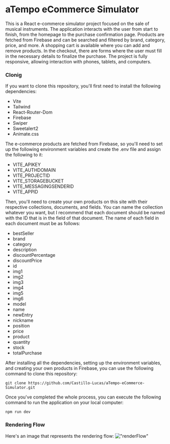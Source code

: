# aTempo eCommerce Simulator

This is a React e-commerce simulator project focused on the sale of musical instruments. The application interacts with the user from start to finish, from the homepage to the purchase confirmation page. Products are fetched from Firebase and can be searched and filtered by brand, category, price, and more. A shopping cart is available where you can add and remove products. In the checkout, there are forms where the user must fill in the necessary details to finalize the purchase. The project is fully responsive, allowing interaction with phones, tablets, and computers.

### Clonig

If you want to clone this repository, you'll first need to install the following dependencies:

- Vite
- Tailwind
- React-Router-Dom
- Firebase
- Swiper
- Sweetalert2
- Animate.css

The e-commerce products are fetched from Firebase, so you'll need to set up the following environment variables and create the .env file and assign the following to it:

- VITE_APIKEY
- VITE_AUTHDOMAIN
- VITE_PROJECTID
- VITE_STORAGEBUCKET
- VITE_MESSAGINGSENDERID
- VITE_APPID

Then, you'll need to create your own products on this site with their respective collections, documents, and fields. You can name the collection whatever you want, but I recommend that each document should be named with the ID that is in the field of that document. The name of each field in each document must be as follows:

- bestSeller
- brand
- category
- description
- discountPercentage
- discountPrice
- id
- img1
- img2
- img3
- img4
- img5
- img6
- model
- name
- newEntry
- nickname
- position
- price
- product
- quantity
- stock
- totalPurchase

After installing all the dependencies, setting up the environment variables, and creating your own products in Firebase, you can use the following command to clone this repository:

```
git clone https://github.com/Castillo-Lucas/aTempo-eCommerce-Simulator.git
```

Once you've completed the whole process, you can execute the following command to run the application on your local computer:

```
npm run dev
```

### Rendering Flow

Here's an image that represents the rendering flow:
!["renderFlow"](https://res.cloudinary.com/dthpuldpm/image/upload/v1684093722/aTempo/renderFlow_sks0tt.png)
